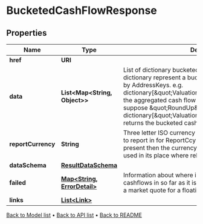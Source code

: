 

# BucketedCashFlowResponse


## Properties

| Name | Type | Description | Notes |
|------------ | ------------- | ------------- | -------------|
|**href** | **URI** |  |  [optional] |
|**data** | **List&lt;Map&lt;String, Object&gt;&gt;** | List of dictionary bucketed cash flow result set. Each dictionary represent a bucketed cashflow result set keyed by AddressKeys. e.g. dictionary[\&quot;Valuation/CashFlowAmount\&quot;] for the aggregated cash flow amount for the bucket. e.g. suppose \&quot;RoundUp\&quot; method, then dictionary[\&quot;Valuation/CashFlowDate/RoundUp\&quot;] returns the bucketed cashflow date. |  [optional] |
|**reportCurrency** | **String** | Three letter ISO currency string indicating what currency to report in for ReportCcy denominated queries. If not present then the currency of the relevant portfolio will be used in its place where relevant. |  [optional] |
|**dataSchema** | [**ResultDataSchema**](ResultDataSchema.md) |  |  [optional] |
|**failed** | [**Map&lt;String, ErrorDetail&gt;**](ErrorDetail.md) | Information about where instruments have failed to return cashflows in so far as it is available. e.g., failure to retrieve a market quote for a floating rate instrument. |  [optional] |
|**links** | [**List&lt;Link&gt;**](Link.md) |  |  [optional] |



[Back to Model list](../README.md#documentation-for-models) &#8226; [Back to API list](../README.md#documentation-for-api-endpoints) &#8226; [Back to README](../README.md)


